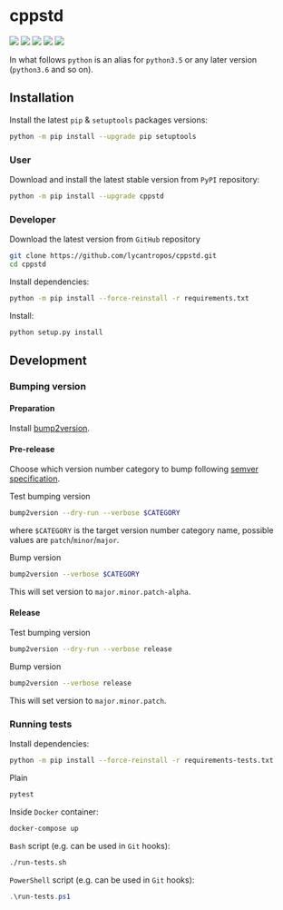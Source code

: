 cppstd
======

[![](https://travis-ci.com/lycantropos/cppstd.svg?branch=master)](https://travis-ci.com/lycantropos/cppstd "Travis CI")
[![](https://dev.azure.com/lycantropos/cppstd/_apis/build/status/lycantropos.cppstd?branchName=master)](https://dev.azure.com/lycantropos/cppstd/_build/latest?definitionId=30&branchName=master "Azure Pipelines")
[![](https://codecov.io/gh/lycantropos/cppstd/branch/master/graph/badge.svg)](https://codecov.io/gh/lycantropos/cppstd "Codecov")
[![](https://img.shields.io/github/license/lycantropos/cppstd.svg)](https://github.com/lycantropos/cppstd/blob/master/LICENSE "License")
[![](https://badge.fury.io/py/cppstd.svg)](https://badge.fury.io/py/cppstd "PyPI")

In what follows `python` is an alias for `python3.5` or any later
version (`python3.6` and so on).

Installation
------------

Install the latest `pip` & `setuptools` packages versions:
```bash
python -m pip install --upgrade pip setuptools
```

### User

Download and install the latest stable version from `PyPI` repository:
```bash
python -m pip install --upgrade cppstd
```

### Developer

Download the latest version from `GitHub` repository
```bash
git clone https://github.com/lycantropos/cppstd.git
cd cppstd
```

Install dependencies:
```bash
python -m pip install --force-reinstall -r requirements.txt
```

Install:
```bash
python setup.py install
```

Development
-----------

### Bumping version

#### Preparation

Install
[bump2version](https://github.com/c4urself/bump2version#installation).

#### Pre-release

Choose which version number category to bump following [semver
specification](http://semver.org/).

Test bumping version
```bash
bump2version --dry-run --verbose $CATEGORY
```

where `$CATEGORY` is the target version number category name, possible
values are `patch`/`minor`/`major`.

Bump version
```bash
bump2version --verbose $CATEGORY
```

This will set version to `major.minor.patch-alpha`. 

#### Release

Test bumping version
```bash
bump2version --dry-run --verbose release
```

Bump version
```bash
bump2version --verbose release
```

This will set version to `major.minor.patch`.

### Running tests

Install dependencies:
```bash
python -m pip install --force-reinstall -r requirements-tests.txt
```

Plain
```bash
pytest
```

Inside `Docker` container:
```bash
docker-compose up
```

`Bash` script (e.g. can be used in `Git` hooks):
```bash
./run-tests.sh
```

`PowerShell` script (e.g. can be used in `Git` hooks):
```powershell
.\run-tests.ps1
```
